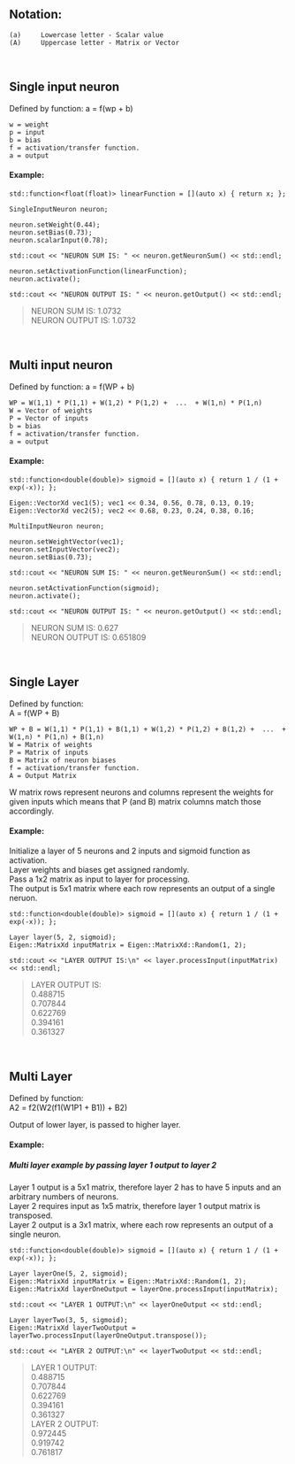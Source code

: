 ## Notation:

    (a)     Lowercase letter - Scalar value
    (A)     Uppercase letter - Matrix or Vector

<br>

## Single input neuron

Defined by function:
    a = f(wp + b)
    
    w = weight
    p = input
    b = bias
    f = activation/transfer function.
    a = output
    
#### Example:

    std::function<float(float)> linearFunction = [](auto x) { return x; };

    SingleInputNeuron neuron;

    neuron.setWeight(0.44);
    neuron.setBias(0.73);
    neuron.scalarInput(0.78);

    std::cout << "NEURON SUM IS: " << neuron.getNeuronSum() << std::endl;

    neuron.setActivationFunction(linearFunction);
    neuron.activate();

    std::cout << "NEURON OUTPUT IS: " << neuron.getOutput() << std::endl;

> NEURON SUM IS: 1.0732\
  NEURON OUTPUT IS: 1.0732

<br>

## Multi input neuron

Defined by function:
    a = f(WP + b)
    
    WP = W(1,1) * P(1,1) + W(1,2) * P(1,2) +  ...  + W(1,n) * P(1,n)
    W = Vector of weights
    P = Vector of inputs
    b = bias
    f = activation/transfer function.
    a = output
    
#### Example:

    std::function<double(double)> sigmoid = [](auto x) { return 1 / (1 + exp(-x)); };

    Eigen::VectorXd vec1(5); vec1 << 0.34, 0.56, 0.78, 0.13, 0.19;
    Eigen::VectorXd vec2(5); vec2 << 0.68, 0.23, 0.24, 0.38, 0.16;

    MultiInputNeuron neuron;

    neuron.setWeightVector(vec1);
    neuron.setInputVector(vec2);
    neuron.setBias(0.73);

    std::cout << "NEURON SUM IS: " << neuron.getNeuronSum() << std::endl;

    neuron.setActivationFunction(sigmoid);
    neuron.activate();

    std::cout << "NEURON OUTPUT IS: " << neuron.getOutput() << std::endl;

> NEURON SUM IS: 0.627\
  NEURON OUTPUT IS: 0.651809

<br>

## Single Layer

Defined by function:\
    A = f(WP + B)
    
    WP + B = W(1,1) * P(1,1) + B(1,1) + W(1,2) * P(1,2) + B(1,2) +  ...  + W(1,n) * P(1,n) + B(1,n)
    W = Matrix of weights
    P = Matrix of inputs
    B = Matrix of neuron biases
    f = activation/transfer function.
    A = Output Matrix
    
W matrix rows represent neurons and columns represent the weights for given inputs which means that P (and B) matrix columns match those accordingly.
    
#### Example:

Initialize a layer of 5 neurons and 2 inputs and sigmoid function as activation.\
Layer weights and biases get assigned randomly.\
Pass a 1x2 matrix as input to layer for processing.\
The output is 5x1 matrix where each row represents an output of a single neruon.
    
    std::function<double(double)> sigmoid = [](auto x) { return 1 / (1 + exp(-x)); };

    Layer layer(5, 2, sigmoid);
    Eigen::MatrixXd inputMatrix = Eigen::MatrixXd::Random(1, 2);

    std::cout << "LAYER OUTPUT IS:\n" << layer.processInput(inputMatrix) << std::endl;

> LAYER OUTPUT IS:\
  0.488715\
  0.707844\
  0.622769\
  0.394161\
  0.361327
  
<br>

## Multi Layer

Defined by function:\
    A2 = f2(W2(f1(W1P1 + B1)) + B2)

Output of lower layer, is passed to higher layer.

#### Example:
  
##### Multi layer example by passing layer 1 output to layer 2

Layer 1 output is a 5x1 matrix, therefore layer 2 has to have 5 inputs and an arbitrary numbers of neurons.\
Layer 2 requires input as 1x5 matrix, therefore layer 1 output matrix is transposed.\
Layer 2 output is a 3x1 matrix, where each row represents an output of a single neuron.
  
    std::function<double(double)> sigmoid = [](auto x) { return 1 / (1 + exp(-x)); };

    Layer layerOne(5, 2, sigmoid);
    Eigen::MatrixXd inputMatrix = Eigen::MatrixXd::Random(1, 2);
    Eigen::MatrixXd layerOneOutput = layerOne.processInput(inputMatrix);

    std::cout << "LAYER 1 OUTPUT:\n" << layerOneOutput << std::endl;

    Layer layerTwo(3, 5, sigmoid);
    Eigen::MatrixXd layerTwoOutput = layerTwo.processInput(layerOneOutput.transpose());

    std::cout << "LAYER 2 OUTPUT:\n" << layerTwoOutput << std::endl;

> LAYER 1 OUTPUT:\
  0.488715\
  0.707844\
  0.622769\
  0.394161\
  0.361327\
  LAYER 2 OUTPUT:\
  0.972445\
  0.919742\
  0.761817

<br>
